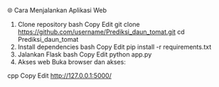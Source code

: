 🌐 Cara Menjalankan Aplikasi Web
1. Clone repository
bash
Copy
Edit
git clone https://github.com/username/Prediksi_daun_tomat.git
cd Prediksi_daun_tomat
2. Install dependencies
bash
Copy
Edit
pip install -r requirements.txt
3. Jalankan Flask
bash
Copy
Edit
python app.py
4. Akses web
Buka browser dan akses:

cpp
Copy
Edit
http://127.0.0.1:5000/
